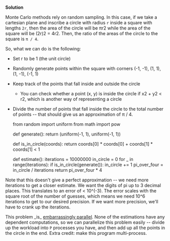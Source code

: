 **Solution**

Monte Carlo methods rely on random sampling. In this case, if we take a cartesian plane and inscribe a circle with radius `r` inside a square with lengths `2r`, then the area of the circle will be πr2 while the area of the square will be (2r)2 = 4r2. Then, the ratio of the areas of the circle to the square is `π / 4`.

So, what we can do is the following:

*   Set r to be 1 (the unit circle)
*   Randomly generate points within the square with corners (-1, -1), (1, 1), (1, -1), (-1, 1)
*   Keep track of the points that fall inside and outside the circle
    *   You can check whether a point (x, y) is inside the circle if x2 + y2 < r2, which is another way of representing a circle
*   Divide the number of points that fall inside the circle to the total number of points -- that should give us an approximation of π / 4.

    
    
    from random import uniform
    from math import pow
    
    def generate():
        return (uniform(-1, 1), uniform(-1, 1))
    
    def is_in_circle(coords):
        return coords[0] * coords[0] + coords[1] * coords[1] < 1
    
    def estimate():
        iterations = 10000000
        in_circle = 0
        for _ in range(iterations):
            if is_in_circle(generate()):
                in_circle += 1
        pi_over_four = in_circle / iterations
        return pi_over_four * 4
    

Note that this doesn't give a perfect approximation -- we need more iterations to get a closer estimate. We want the digits of pi up to 3 decimal places. This translates to an error of < 10^(-3). The error scales with the square root of the number of guesses, which means we need 10^6 iterations to get to our desired precision. If we want more precision, we'll have to crank up the iterations.

This problem \_is\_ [embarrassingly parallel](https://en.wikipedia.org/wiki/Embarrassingly_parallel). None of the estimations have any dependent computations, so we can parallelize this problem easily -- divide up the workload into `P` processes you have, and then add up all the points in the circle in the end. Extra credit: make this program multi-process.
